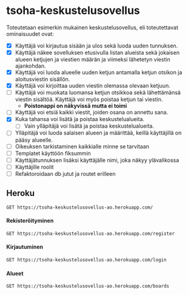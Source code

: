 # tsoha-keskustelusovellus

Toteutetaan esimerkin mukainen keskustelusovellus, eli toteutettavat ominaisuudet ovat:
 - [X] Käyttäjä voi kirjautua sisään ja ulos sekä luoda uuden tunnuksen.
 - [X] Käyttäjä näkee sovelluksen etusivulla listan alueista sekä jokaisen alueen ketjujen ja viestien määrän ja viimeksi lähetetyn viestin ajankohdan.
 - [X] Käyttäjä voi luoda alueelle uuden ketjun antamalla ketjun otsikon ja aloitusviestin sisällön.
 - [X] Käyttäjä voi kirjoittaa uuden viestin olemassa olevaan ketjuun.
 - [ ] Käyttäjä voi muokata luomansa ketjun otsikkoa sekä lähettämänsä viestin sisältöä. Käyttäjä voi myös poistaa ketjun tai viestin.
    - **Poistonappi on näkyvissä mutta ei toimi**
 - [ ] Käyttäjä voi etsiä kaikki viestit, joiden osana on annettu sana.
 - [X] Kuka tahansa voi lisätä ja poistaa keskustelualueita.
    - [ ] Vain ylläpitäjä voi lisätä ja poistaa keskustelualueita.
 - [ ] Ylläpitäjä voi luoda salaisen alueen ja määrittää, keillä käyttäjillä on pääsy alueelle.
 - [ ] Oikeuksen tarkistaminen kaikkialle minne se tarvitaan
 - [ ] Templatet käyttöön fiksummin
 - [ ] Käyttäjätunnuksen lisäksi käyttäjälle nimi, joka näkyy ylävalikossa
 - [ ] Käyttäjille roolit
 - [ ] Refaktoroidaan db jutut ja routet erilleen

## Heroku
``` http
GET https://tsoha-keskustelusovellus-ao.herokuapp.com/
```

#### Rekisteröityminen
``` http
GET https://tsoha-keskustelusovellus-ao.herokuapp.com/register
```

#### Kirjautuminen
``` http
GET https://tsoha-keskustelusovellus-ao.herokuapp.com/login
```

#### Alueet
``` http
GET https://tsoha-keskustelusovellus-ao.herokuapp.com/boards
```